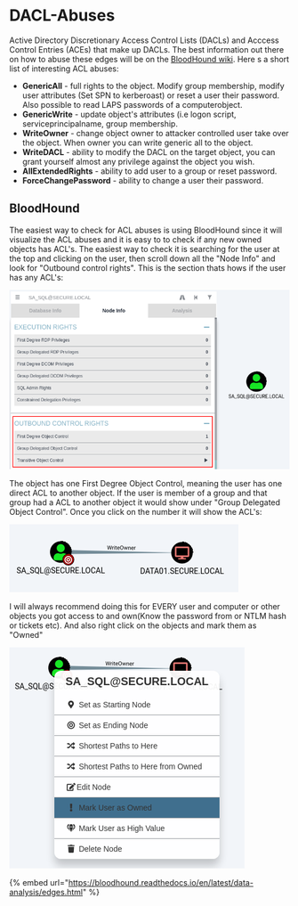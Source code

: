 # DACL-Abuses

Active Directory Discretionary Access Control Lists (DACLs) and Acccess Control Entries (ACEs) that make up DACLs. The best information out there on how to abuse these edges will be on the [BloodHound wiki](https://bloodhound.readthedocs.io/en/latest/data-analysis/edges.html). Here s a short list of interesting ACL abuses:

* **GenericAll** - full rights to the object. Modify group membership, modify user attributes (Set SPN to kerberoast) or reset a user their password. Also possible to read LAPS passwords of a computerobject.
* **GenericWrite** - update object's attributes (i.e logon script, serviceprincipalname, group membership.
* **WriteOwner** - change object owner to attacker controlled user take over the object. When owner you can write generic all to the object.
* **WriteDACL** - ability to modify the DACL on the target object, you can grant yourself almost any privilege against the object you wish.
* **AllExtendedRights** - ability to add user to a group or reset password.
* **ForceChangePassword** - ability to change a user their password.

## BloodHound

The easiest way to check for ACL abuses is using BloodHound since it will visualize the ACL abuses and it is easy to to check if any new owned objects has ACL's. The easiest way to check it is searching for the user at the top and clicking on the user, then scroll down all the "Node Info" and look for "Outbound control rights". This is the section thats hows if the user has any ACL's:

![](<../../../.gitbook/assets/image (40) (1) (1).png>)

The object has one First Degree Object Control, meaning the user has one direct ACL to another object. If the user is member of a group and that group had a ACL to another object it would show under "Group Delegated Object Control". Once you click on the number it will show the ACL's:

![](<../../../.gitbook/assets/image (20) (1) (1) (1).png>)

I will always recommend doing this for EVERY user and computer or other objects you got access to and own(Know the password from or NTLM hash or tickets etc). And also right click on the objects and mark them as "Owned"

![](<../../../.gitbook/assets/image (44) (1).png>)

{% embed url="https://bloodhound.readthedocs.io/en/latest/data-analysis/edges.html" %}
